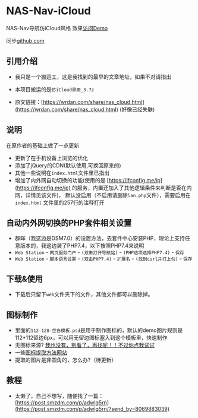 # NAS-Nav-iCloud

NAS-Nav导航仿iCloud风格 效果[访问Demo](#)

同步[github.com](https://github.com/lycoriskkk/NAS-Nav-iCloud-master)

## 引用介绍

- 我只是一个搬运工，这是我找到的最早的文章地址，如果不对请指出

- 本项目搬运的是`仿iCloud界面_3.7z`

- 原文链接：[https://wrdan.com/share/nas_cloud.html](https://wrdan.com/share/nas_cloud.html) (好像已经失联)

## 说明

在原作者的基础上做了一点更新

- 更新了在手机设备上浏览的优化
- 添加了jQuery的CDN(默认使用,可换回原来的)
- 其他一些说明在`index.html`文件里已指出
- 增加了内外网自动切换的功能(使用的是 [https://ifconfig.me/ip](https://ifconfig.me/ip) 的服务，内置还加入了其他逻辑条件来判断是否在内网，详情见该文件)， 默认没启用（不启用请删除`lan.php`文件），需要启用在`index.html`
  文件里的257行的注释打开

## 自动内外网切换的PHP套件相关设置

- 群晖（我这边是DSM7.0）的设置方法，去套件中心安装PHP，理论上支持任意版本的，我这边装了PHP7.4，以下按照PHP7.4来说明
- `Web Station` - `网页服务门户` - `(双击打开导航站)` - `(PHP选项选择PHP7.4)` - `保存`
- `Web Station` - `脚本语言设置` - `(双击PHP7.4)` - `扩展名` - `(找到curl并打上勾)` - `保存`

## 下载&使用

- 下载后只留下`web`文件夹下的文件，其他文件都可以删除掉。

## 图标制作
- 里面的`112-128-空白模板.psd`是用于制作图标的，默认的demo图片规则是112*112留边6px，可以用无留边图标塞入到这个模板里，快速制作
- 无图标来源? [我也没有，别看了，再找呢！！不过你点我试试](https://icon.yukonga.top/)
- 一些[图标提取方法网站](https://icon.yukonga.top/)
- 提取的图片是非圆角的，怎么办?（待更新）

## 教程
- 太懒了，自己不想写，随便找了一篇：[https://post.smzdm.com/p/adwlg5rn](https://post.smzdm.com/p/adwlg5rn/?send_by=8069883039)

